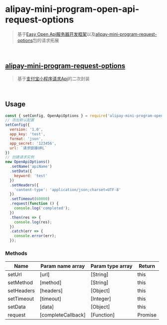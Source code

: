 # alipay-mini-program-open-api-request-options
> 基于[Easy Open Api服务器开发框架](https://gitee.com/durcframework/easyopen)以及[alipay-mini-program-request-options](https://www.npmjs.com/package/alipay-mini-program-request-options)包的请求拓展
<br>

## [alipay-mini-program-request-options](https://www.npmjs.com/package/alipay-mini-program-request-options)
> 基于[支付宝小程序请求Api](https://docs.alipay.com/mini/api/owycmh)的二次封装
<br>

## Usage
```js
const { setConfig, OpenApiOptions } = require('alipay-mini-program-open-api-request-options')
// 添加默认配置
setConfig({
  version: '1.0',
  app_key: 'test',
  format: 'json',
  app_secret: '123456',
  url: `请求链接URL`
})
// 创建请求实例
new OpenApiOptions()
  .setName('apiName')
  .setData({
    keyword: 'test'
  })
  .setHeaders({
    'content-type': 'application/json;charset=UTF-8'
  })
  .setTimeout(60000)
  .request(function () {
    console.log('completed');
  })
  .then(res => {
    console.log(res);
  })
  .catch(err => {
    console.error(err);
  });
```

### Methods
|Name|Param name array|Param type array|Return|
| ------ | ------ | ------ | --- |
| setUrl | [url] | [String] | this |
| setMethod | [method] | [String] | this |
| setHeaders | [headers] | [Object] | this |
| setTimeout | [timeout] | [Integer] | this |
| setData | [data] | [Object] | this |
| request | [completeCallback] | [Function] | Promise |

